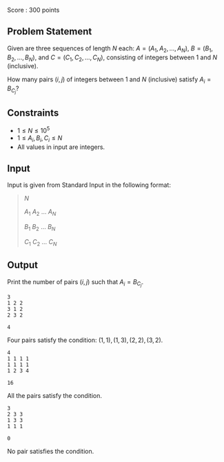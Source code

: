 Score : $300$ points

## Problem Statement

Given are three sequences of length $N$ each: $A = (A_1, A_2, \dots, A_N)$, $B = (B_1, B_2, \dots, B_N)$, and $C = (C_1, C_2, \dots, C_N)$, consisting of integers between $1$ and $N$ (inclusive).

How many pairs $(i, j)$ of integers between $1$ and $N$ (inclusive) satisfy $A_i = B_{C_j}$?

## Constraints

- $1 \leq N \leq 10^5$
- $1 \leq A_i, B_i, C_i \leq N$
- All values in input are integers.

## Input

Input is given from Standard Input in the following format:

> $N$
> 
> $A_1$ $A_2$ $\ldots$ $A_N$
> 
> $B_1$ $B_2$ $\ldots$ $B_N$
> 
> $C_1$ $C_2$ $\ldots$ $C_N$

## Output

Print the number of pairs $(i, j)$ such that $A_i = B_{C_j}$.

```input1
3
1 2 2
3 1 2
2 3 2
```

```output1
4
```

Four pairs satisfy the condition: $(1, 1), (1, 3), (2, 2), (3, 2)$.

```input2
4
1 1 1 1
1 1 1 1
1 2 3 4
```

```output2
16
```

All the pairs satisfy the condition.

```input3
3
2 3 3
1 3 3
1 1 1
```

```output3
0
```

No pair satisfies the condition.